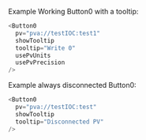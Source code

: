 Example Working Button0 with a tooltip:
```js
<Button0
  pv="pva://testIOC:test1"
  showTooltip
  tooltip="Write 0"
  usePvUnits
  usePvPrecision
/>
```

Example always disconnected Button0:
```js
<Button0
  pv="pva://testIOC:test"
  showTooltip
  tooltip="Disconnected PV"
/>
```
